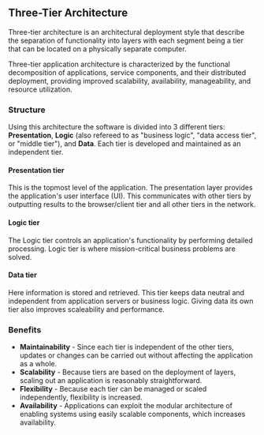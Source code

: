 ## Three-Tier Architecture

Three-tier architecture is an architectural deployment style that describe the separation of functionality into layers with each segment being a tier that can be located on a physically separate computer.

Three-tier application architecture is characterized by the functional decomposition of applications, service components, and their distributed deployment, providing improved scalability, availability, manageability, and resource utilization. 


### Structure
Using this architecture the software is divided into 3 different tiers: **Presentation**, **Logic** (also refereed to as "business logic", "data access tier", or "middle tier"), and **Data**. Each tier is developed and maintained as an independent tier.

#### Presentation tier
This is the topmost level of the application. The presentation layer provides the application's user interface (UI). This communicates with other tiers by outputting results to the browser/client tier and all other tiers in the network.

#### Logic tier 
The Logic tier controls an application's functionality by performing detailed processing. Logic tier is where mission-critical business problems are solved. 
#### Data tier
Here information is stored and retrieved. This tier keeps data neutral and independent from application servers or business logic. Giving data its own tier also improves scaleability and performance.


### Benefits
* **Maintainability** - Since each tier is independent of the other tiers, updates or changes can be carried out without affecting the application as a whole.
* **Scalability** - Because tiers are based on the deployment of layers, scaling out an application is reasonably straightforward.
* **Flexibility** - Because each tier can be managed or scaled independently, flexibility is increased.
* **Availability** - Applications can exploit the modular architecture of enabling systems using easily scalable components, which increases availability.



